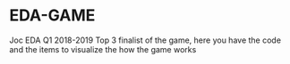 # EDA-GAME
Joc EDA Q1 2018-2019
Top 3 finalist of the game, here you have the code and the items to visualize the how the game works  
